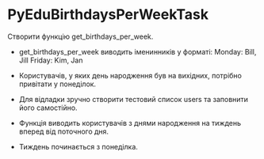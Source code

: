 # PyEduBirthdaysPerWeekTask

Створити функцію get_birthdays_per_week.

- get_birthdays_per_week виводить іменинників у форматі:
    Monday: Bill, Jill
    Friday: Kim, Jan

- Користувачів, у яких день народження був на вихідних, потрібно привітати у понеділок.
- Для відладки зручно створити тестовий список users та заповнити його самостійно.
- Функція виводить користувачів з днями народження на тиждень вперед від поточного дня.
- Тиждень починається з понеділка.